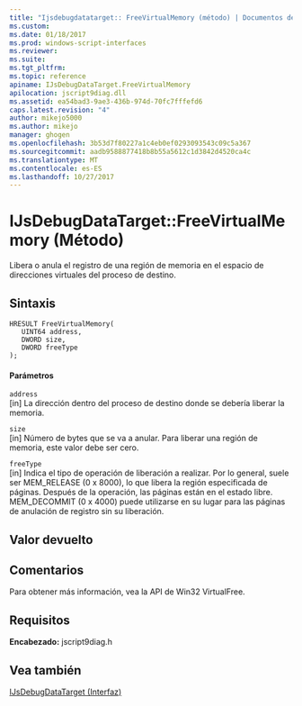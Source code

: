 ```yaml
---
title: "Ijsdebugdatatarget:: FreeVirtualMemory (método) | Documentos de Microsoft"
ms.custom: 
ms.date: 01/18/2017
ms.prod: windows-script-interfaces
ms.reviewer: 
ms.suite: 
ms.tgt_pltfrm: 
ms.topic: reference
apiname: IJsDebugDataTarget.FreeVirtualMemory
apilocation: jscript9diag.dll
ms.assetid: ea54bad3-9ae3-436b-974d-70fc7fffefd6
caps.latest.revision: "4"
author: mikejo5000
ms.author: mikejo
manager: ghogen
ms.openlocfilehash: 3b53d7f80227a1c4eb0ef0293093543c09c5a367
ms.sourcegitcommit: aadb9588877418b8b55a5612c1d3842d4520ca4c
ms.translationtype: MT
ms.contentlocale: es-ES
ms.lasthandoff: 10/27/2017
---
```

# <a name="ijsdebugdatatargetfreevirtualmemory-method"></a>IJsDebugDataTarget::FreeVirtualMemory (Método)
Libera o anula el registro de una región de memoria en el espacio de direcciones virtuales del proceso de destino.  
  
## <a name="syntax"></a>Sintaxis  
  
```  
HRESULT FreeVirtualMemory(  
   UINT64 address,  
   DWORD size,  
   DWORD freeType  
);  
```  
  
#### <a name="parameters"></a>Parámetros  
 `address`  
 [in] La dirección dentro del proceso de destino donde se debería liberar la memoria.  
  
 `size`  
 [in] Número de bytes que se va a anular. Para liberar una región de memoria, este valor debe ser cero.  
  
 `freeType`  
 [in] Indica el tipo de operación de liberación a realizar. Por lo general, suele ser MEM_RELEASE (0 x 8000), lo que libera la región especificada de páginas. Después de la operación, las páginas están en el estado libre. MEM_DECOMMIT (0 x 4000) puede utilizarse en su lugar para las páginas de anulación de registro sin su liberación.  
  
## <a name="return-value"></a>Valor devuelto  
  
## <a name="remarks"></a>Comentarios  
 Para obtener más información, vea la API de Win32 VirtualFree.  
  
## <a name="requirements"></a>Requisitos  
 **Encabezado:** jscript9diag.h  
  
## <a name="see-also"></a>Vea también  
 [IJsDebugDataTarget (Interfaz)](../../winscript/reference/ijsdebugdatatarget-interface.md)